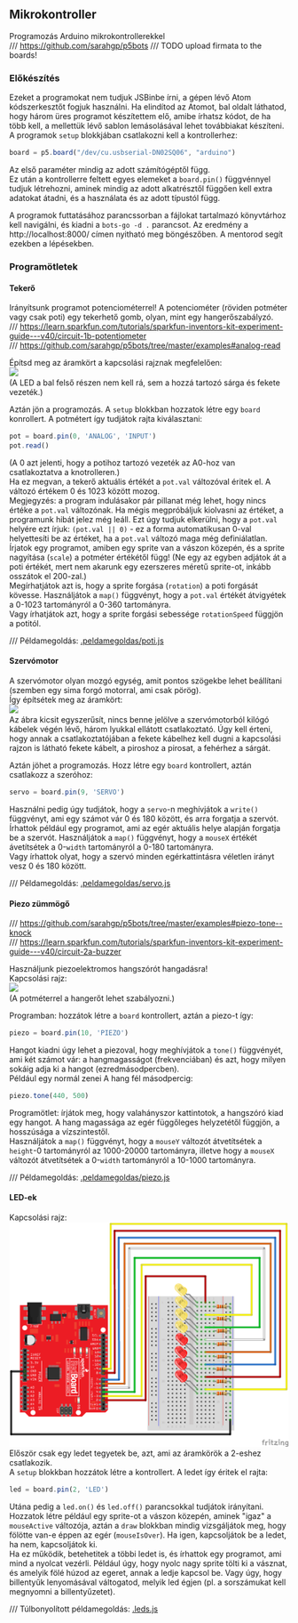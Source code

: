 ## Mikrokontroller

Programozás Arduino mikrokontrollerekkel  
/// https://github.com/sarahgp/p5bots
/// TODO upload firmata to the boards!  


### Előkészítés

Ezeket a programokat nem tudjuk JSBinbe írni, a gépen lévő Atom kódszerkesztőt fogjuk használni. Ha elindítod az Atomot, bal oldalt láthatod, hogy három üres programot készítettem elő, amibe írhatsz kódot, de ha több kell, a mellettük lévő sablon lemásolásával lehet továbbiakat készíteni.  
A programok `setup` blokkjában csatlakozni kell a kontrollerhez:  
```javascript
board = p5.board("/dev/cu.usbserial-DN02SQ06", "arduino")
```
Az első paraméter mindig az adott számítógéptől függ.  
Ez után a kontrollerre feltett egyes elemeket a `board.pin()` függvénnyel tudjuk létrehozni, aminek mindig az adott alkatrésztől függően kell extra adatokat átadni, és a használata és az adott típustól függ.  

A programok futtatásához parancssorban a fájlokat tartalmazó könyvtárhoz kell navigálni, és kiadni a `bots-go -d .` parancsot. Az eredmény a http://localhost:8000/ címen nyitható meg böngészőben. A mentorod segít ezekben a lépésekben.   

### Programötletek

#### Tekerő

Irányítsunk programot potenciométerrel! A potenciométer (röviden potméter vagy csak poti) egy tekerhető gomb, olyan, mint egy hangerőszabályzó.  
/// https://learn.sparkfun.com/tutorials/sparkfun-inventors-kit-experiment-guide---v40/circuit-1b-potentiometer  
/// https://github.com/sarahgp/p5bots/tree/master/examples#analog-read  

Építsd meg az áramkört a kapcsolási rajznak megfelelően:  
![](poti.png)  
(A LED a bal felső részen nem kell rá, sem a hozzá tartozó sárga és fekete vezeték.)  

Aztán jön a programozás. A `setup` blokkban hozzatok létre egy `board` konrollert. A potmétert így tudjátok rajta kiválasztani:  
```javascript
pot = board.pin(0, 'ANALOG', 'INPUT')
pot.read()
```
(A 0 azt jelenti, hogy a potihoz tartozó vezeték az A0-hoz van csatlakoztatva a knotrolleren.)  
Ha ez megvan, a tekerő aktuális értékét a `pot.val` változóval éritek el. A változó értékem 0 és 1023 között mozog.  
Megjegyzés: a program indulásakor pár pillanat még lehet, hogy nincs értéke a `pot.val` változónak. Ha mégis megpróbáljuk kiolvasni az értéket, a programunk hibát jelez még leáll. Ezt úgy tudjuk elkerülni, hogy a `pot.val` helyére ezt írjuk: `(pot.val || 0)` - ez a forma automatikusan 0-val helyettesíti be az értéket, ha a `pot.val` változó maga még definiálatlan.  
Írjatok egy programot, amiben egy sprite van a vászon közepén, és a sprite nagyítása (`scale`) a potméter értékétől függ! (Ne egy az egyben adjátok át a poti értékét, mert nem akarunk egy ezerszeres méretű sprite-ot, inkább osszátok el 200-zal.)  
Megírhatjátok azt is, hogy a sprite forgása (`rotation`) a poti forgását kövesse. Használjátok a `map()` függvényt, hogy a `pot.val` értékét átvigyétek a 0-1023 tartományról a 0-360 tartományra.  
Vagy írhatjátok azt, hogy a sprite forgási sebessége `rotationSpeed` függjön a potitól.  

/// Példamegoldás: [.peldamegoldas/poti.js](.peldamegoldas/poti.js)  

#### Szervómotor

A szervómotor olyan mozgó egység, amit pontos szögekbe lehet beállítani (szemben egy sima forgó motorral, ami csak pörög).  
Így építsétek meg az áramkört:  
![](servo.png)  
Az ábra kicsit egyszerűsít, nincs benne jelölve a szervómotorból kilógó kábelek végén lévő, három lyukkal ellátott csatlakoztató. Úgy kell érteni, hogy annak a csatlakoztatójában a fekete kábelhez kell dugni a kapcsolási rajzon is látható fekete kábelt, a piroshoz a pirosat, a fehérhez a sárgát.  

Aztán jöhet a programozás. Hozz létre egy `board` kontrollert, aztán csatlakozz a szeróhoz:  
```javascript
servo = board.pin(9, 'SERVO')
```
Használni pedig úgy tudjátok, hogy a `servo`-n meghívjátok a `write()` függvényt, ami egy számot vár 0 és 180 között, és arra forgatja a szervót.  
Írhattok például egy programot, ami az egér aktuális helye alapján forgatja be a szervót. Használjátok a `map()` függvényt, hogy a `mouseX` értékét ávetítsétek a 0-`width` tartományról a 0-180 tartományra.  
Vagy írhattok olyat, hogy a szervó minden egérkattintásra véletlen irányt vesz 0 és 180 között.  


/// Példamegoldás: [.peldamegoldas/servo.js](.peldamegoldas/servo.js)  

#### Piezo zümmögő
/// https://github.com/sarahgp/p5bots/tree/master/examples#piezo-tone--knock  
/// https://learn.sparkfun.com/tutorials/sparkfun-inventors-kit-experiment-guide---v40/circuit-2a-buzzer

Használjunk piezoelektromos hangszórót hangadásra!  
Kapcsolási rajz:  
![](piezo.jpg)  
(A potméterrel a hangerőt lehet szabályozni.)  

Programban: hozzátok létre a `board` kontrollert, aztán a piezo-t így:
```javascript
piezo = board.pin(10, 'PIEZO')
```  
Hangot kiadni úgy lehet a piezoval, hogy meghívjátok a `tone()` függvényét, ami két számot vár: a hangmagasságot (frekvenciában) és azt, hogy milyen sokáig adja ki a hangot (ezredmásodpercben).  
Például egy normál zenei A hang fél másodpercig:  
```javascript
piezo.tone(440, 500)
``` 

Programötlet: írjátok meg, hogy valahányszor kattintotok, a hangszóró kiad egy hangot. A hang magassága az egér függőleges helyzetétől függjön, a hosszúsága a vízszintestől.  
Használjátok a `map()` függvényt, hogy a `mouseY` változót átvetítsétek a `height`-0 tartományról az 1000-20000 tartományra, illetve hogy a `mouseX` változót átvetítsétek a 0-`width` tartományról a 10-1000 tartományra.  

/// Példamegoldás: [.peldamegoldas/piezo.js](.peldamegoldas/piezo.js)  

#### LED-ek

Kapcsolási rajz:  
![](kapcsolasi-rajzok/leds.png)  
Először csak egy ledet tegyetek be, azt, ami az áramkörök a 2-eshez csatlakozik.  
A `setup` blokkban hozzátok létre a kontrollert. A ledet így éritek el rajta:  
```javascript
led = board.pin(2, 'LED')
```
Utána pedig a `led.on()` és `led.off()` parancsokkal tudjátok irányítani.  
Hozzatok létre például egy sprite-ot a vászon közepén, aminek "igaz" a `mouseActive` változója, aztán a `draw` blokkban mindig vizsgáljátok meg, hogy fölötte van-e éppen az egér (`mouseIsOver`). Ha igen, kapcsoljátok be a ledet, ha nem, kapcsoljátok ki.  
Ha ez működik, betehetitek a többi ledet is, és írhattok egy programot, ami mind a nyolcat vezérli. Például úgy, hogy nyolc nagy sprite tölti ki a vásznat, és amelyik fölé húzod az egeret, annak a ledje kapcsol be. Vagy úgy, hogy billentyűk lenyomásával váltogatod, melyik led égjen (pl. a sorszámukat kell megnyomni a billentyűzetet).  

/// Túlbonyolított példamegoldás: [.leds.js](.peldamegoldas/leds.js)  
